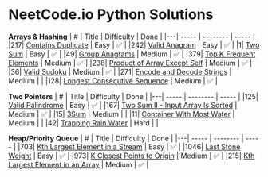 # NeetCode.io Python Solutions

**Arrays & Hashing**
| # | Title | Difficulty | Done |
|---| ----- | -------- | ----- |
|217| [Contains Duplicate](https://leetcode.com/problems/contains-duplicate/) | Easy | ✅ |
|242| [Valid Anagram](https://leetcode.com/problems/valid-anagram/) | Easy | ✅ |
|1| [Two Sum](https://leetcode.com/problems/two-sum/) | Easy | ✅ |
|49| [Group Anagrams](https://leetcode.com/problems/group-anagrams/) | Medium | ✅ |
|379| [Top K Frequent Elements](https://leetcode.com/problems/top-k-frequent-elements/) | Medium | ✅ |
|238| [Product of Array Except Self](https://leetcode.com/problems/product-of-array-except-self/) | Medium | ✅ |
|36| [Valid Sudoku](https://leetcode.com/problems/valid-sudoku/) | Medium | ✅ |
|271| [Encode and Decode Strings](https://leetcode.com/problems/encode-and-decode-strings/) | Medium | |
|128| [Longest Consecutive Sequence](https://leetcode.com/problems/longest-consecutive-sequence/) | Medium | ✅ |

**Two Pointers**
| # | Title | Difficulty | Done |
|---| ----- | -------- | ----- |
|125| [Valid Palindrome](https://leetcode.com/problems/valid-palindrome/) | Easy | ✅ |
|167| [Two Sum II - Input Array Is Sorted](https://leetcode.com/problems/two-sum-ii-input-array-is-sorted/) | Medium | ✅ |
|15| [3Sum](https://leetcode.com/problems/3sum/) | Medium | |
|11| [Container With Most Water](https://leetcode.com/problems/container-with-most-water/) | Medium | |
|42| [Trapping Rain Water](https://leetcode.com/problems/trapping-rain-water/) | Hard | |

**Heap/Priority Queue**
| # | Title | Difficulty | Done |
|---| ----- | -------- | ----- |
|703| [Kth Largest Element in a Stream](https://leetcode.com/problems/kth-largest-element-in-a-stream/) | Easy | ✅ |
|1046| [Last Stone Weight](https://leetcode.com/problems/last-stone-weight/) | Easy | ✅ |
|973| [K Closest Points to Origin](https://leetcode.com/problems/k-closest-points-to-origin/) | Medium | ✅ |
|215| [Kth Largest Element in an Array](https://leetcode.com/problems/kth-largest-element-in-an-array/) | Medium | ✅ |
